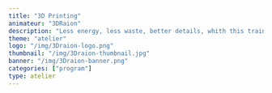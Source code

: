 ```yaml
---
title: "3D Printing"
animateur: "3DRaion"
description: "Less energy, less waste, better details, whith this training you will discover the 3D printing domain through its new forms."
theme: "atelier"
logo: "/img/3Draion-logo.png"
thumbnail: "/img/3Draion-thumbnail.jpg"
banner: "/img/3Draion-banner.png"
categories: ["program"]
type: atelier
---
```

